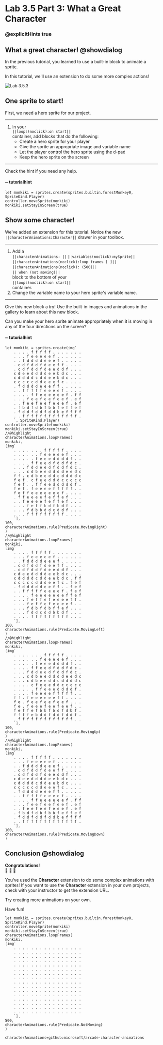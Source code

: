 # Lab 3.5 Part 3: What a Great Character
### @explicitHints true

## What a great character! @showdialog

In the previous tutorial, you learned to use a built-in block to animate a sprite.

In this tutorial, we'll use an extension to do some more complex actions!

![Lab 3.5.3](https://arcade.makecode.com/api/_WfpV16DDwUTU/thumb)

## One sprite to start!

First, we need a hero sprite for our project.

---


1.    In your <br/>
``||loops(noclick):on start||`` <br/>
container, add blocks that
do the following:
      -    Create a hero sprite for your player
      -    Give the sprite an appropriate image and variable name
      -    Let the player control the hero sprite using the d-pad
      -    Keep the hero sprite on the screen

---


Check the hint if you need any help.

#### ~ tutorialhint

```blocks
let monkiki = sprites.create(sprites.builtin.forestMonkey0, SpriteKind.Player)
controller.moveSprite(monkiki)
monkiki.setStayInScreen(true)
```

## Show some character!

We've added an extension for this tutorial. Notice the new <br/>
``||characterAnimations:Character||`` drawer in your toolbox.

---


1.   Add a <br/>
``||characterAnimations: ||`` ``||variables(noclick):mySprite||``<br/>
``||characterAnimations(noclick):loop frames [ ]||``<br/> ``||characterAnimations(noclick): (500)||``<br/> 
``|| when (not moving)||`` <br/>
block to the bottom of your <br/>
``||loops(noclick):on start||`` <br/>
container.
1.   Change the variable name to your hero sprite's variable name.

---


Give this new block a try! Use the built-in images and animations in the
gallery to learn about this new block.

Can you make your hero sprite animate appropriately when it is moving
in any of the four directions on the screen?

#### ~ tutorialhint

```blocks
let monkiki = sprites.create(img`
    . . . . f f f f f . . . . . . . 
    . . . f e e e e e f . . . . . . 
    . . f d d d d e e e f . . . . . 
    . c d f d d f d e e f f . . . . 
    . c d f d d f d e e d d f . . . 
    c d e e d d d d e e b d c . . . 
    c d d d d c d d e e b d c . . . 
    c c c c c d d e e e f c . . . . 
    . f d d d d e e e f f . . . . . 
    . . f f f f f e e e e f . . . . 
    . . . . f f e e e e e e f . f f 
    . . . f e e f e e f e e f . e f 
    . . f e e f e e f e e e f . e f 
    . f b d f d b f b b f e f f e f 
    . f d d f d d f d d b e f f f f 
    . . f f f f f f f f f f f f f . 
    `, SpriteKind.Player)
controller.moveSprite(monkiki)
monkiki.setStayInScreen(true)
//@highlight
characterAnimations.loopFrames(
monkiki,
[img`
    . . . . . . . f f f f f . . . . 
    . . . . . . f e e e e e f . . . 
    . . . . . f e e e d d d d f . . 
    . . . . f f e e d f d d f d c . 
    . . . f d d e e d f d d f d c . 
    . . . c d b e e d d d d e e d c 
    f f . c d b e e d d c d d d d c 
    f e f . c f e e d d d c c c c c 
    f e f . . f f e e d d d d d f . 
    f e f . f e e e e f f f f f . . 
    f e f f e e e e e e e f . . . . 
    . f f e e e e f e f f e f . . . 
    . . f e e e e f e f f e f . . . 
    . . . f e f f b d f b d f . . . 
    . . . f d b b d d c d d f . . . 
    . . . f f f f f f f f f . . . . 
    `],
100,
characterAnimations.rule(Predicate.MovingRight)
)
//@highlight
characterAnimations.loopFrames(
monkiki,
[img`
    . . . . f f f f f . . . . . . . 
    . . . f e e e e e f . . . . . . 
    . . f d d d d e e e f . . . . . 
    . c d f d d f d e e f f . . . . 
    . c d f d d f d e e d d f . . . 
    c d e e d d d d e e b d c . . . 
    c d d d d c d d e e b d c . f f 
    c c c c c d d d e e f c . f e f 
    . f d d d d d e e f f . . f e f 
    . . f f f f f e e e e f . f e f 
    . . . . f e e e e e e e f f e f 
    . . . f e f f e f e e e e f f . 
    . . . f e f f e f e e e e f . . 
    . . . f d b f d b f f e f . . . 
    . . . f d d c d d b b d f . . . 
    . . . . f f f f f f f f f . . . 
    `],
100,
characterAnimations.rule(Predicate.MovingLeft)
)
//@highlight
characterAnimations.loopFrames(
monkiki,
[img`
    . . . . . . . f f f f f . . . . 
    . . . . . . f e e e e e f . . . 
    . . . . . f e e e d d d d f . . 
    . . . . f f e e d f d d f d c . 
    . . . f d d e e d f d d f d c . 
    . . . c d b e e d d d d e e d c 
    . . . c d b e e d d c d d d d c 
    . . . . c f e e e d d c c c c c 
    . . . . . f f e e e d d d d f . 
    . . . . f e e e e f f f f f . . 
    f f . f e e e e e e f f . . . . 
    f e . f e e f e e f e e f . . . 
    f e . f e e e f e e f e e f . . 
    f e f f e f b b f b d f d b f . 
    f f f f e b d d f d d f d d f . 
    . f f f f f f f f f f f f f . . 
    `],
100,
characterAnimations.rule(Predicate.MovingUp)
)
//@highlight
characterAnimations.loopFrames(
monkiki,
[img`
    . . . . f f f f f . . . . . . . 
    . . . f e e e e e f . . . . . . 
    . . f d d d d e e e f . . . . . 
    . c d f d d f d e e f f . . . . 
    . c d f d d f d e e d d f . . . 
    c d e e d d d d e e b d c . . . 
    c d d d d c d d e e b d c . . . 
    c c c c c d d e e e f c . . . . 
    . f d d d d e e e f f . . . . . 
    . . f f f f f e e e e f . . . . 
    . . . . f f e e e e e e f . f f 
    . . . f e e f e e f e e f . e f 
    . . f e e f e e f e e e f . e f 
    . f b d f d b f b b f e f f e f 
    . f d d f d d f d d b e f f f f 
    . . f f f f f f f f f f f f f . 
    `],
100,
characterAnimations.rule(Predicate.MovingDown)
)

```

## Conclusion @showdialog

**Congratulations!** <br/>
🥳 🥳 🥳

You've used the **Character** extension to do some complex
animations with sprites! If you want to use the **Character** extension in
your own projects, check with your instructor to get the extension URL.

Try creating more animations on your own.

Have fun!



```ghost
let monkiki = sprites.create(sprites.builtin.forestMonkey0, SpriteKind.Player)
controller.moveSprite(monkiki)
monkiki.setStayInScreen(true)
characterAnimations.loopFrames(
monkiki,
[img`
    . . . . . . . . . . . . . . . . 
    . . . . . . . . . . . . . . . . 
    . . . . . . . . . . . . . . . . 
    . . . . . . . . . . . . . . . . 
    . . . . . . . . . . . . . . . . 
    . . . . . . . . . . . . . . . . 
    . . . . . . . . . . . . . . . . 
    . . . . . . . . . . . . . . . . 
    . . . . . . . . . . . . . . . . 
    . . . . . . . . . . . . . . . . 
    . . . . . . . . . . . . . . . . 
    . . . . . . . . . . . . . . . . 
    . . . . . . . . . . . . . . . . 
    . . . . . . . . . . . . . . . . 
    . . . . . . . . . . . . . . . . 
    . . . . . . . . . . . . . . . . 
    `],
500,
characterAnimations.rule(Predicate.NotMoving)
)
```

```package
characterAnimations=github:microsoft/arcade-character-animations
```